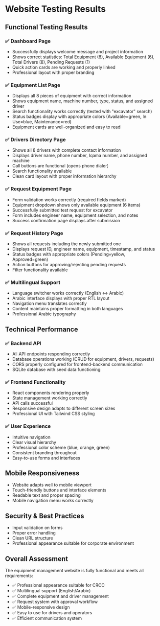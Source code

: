 # Website Testing Results

## Functional Testing Results

### ✅ Dashboard Page
- Successfully displays welcome message and project information
- Shows correct statistics: Total Equipment (8), Available Equipment (6), Total Drivers (8), Pending Requests (1)
- Quick action cards are working and properly linked
- Professional layout with proper branding

### ✅ Equipment List Page
- Displays all 8 pieces of equipment with correct information
- Shows equipment name, machine number, type, status, and assigned driver
- Search functionality works correctly (tested with "excavator" search)
- Status badges display with appropriate colors (Available=green, In Use=blue, Maintenance=red)
- Equipment cards are well-organized and easy to read

### ✅ Drivers Directory Page
- Shows all 8 drivers with complete contact information
- Displays driver name, phone number, Iqama number, and assigned machine
- Call buttons are functional (opens phone dialer)
- Search functionality available
- Clean card layout with proper information hierarchy

### ✅ Request Equipment Page
- Form validation works correctly (required fields marked)
- Equipment dropdown shows only available equipment (6 items)
- Successfully submitted test request for excavator
- Form includes engineer name, equipment selection, and notes
- Success confirmation page displays after submission

### ✅ Request History Page
- Shows all requests including the newly submitted one
- Displays request ID, engineer name, equipment, timestamp, and status
- Status badges with appropriate colors (Pending=yellow, Approved=green)
- Action buttons for approving/rejecting pending requests
- Filter functionality available

### ✅ Multilingual Support
- Language switcher works correctly (English ↔ Arabic)
- Arabic interface displays with proper RTL layout
- Navigation menu translates correctly
- Content maintains proper formatting in both languages
- Professional Arabic typography

## Technical Performance

### ✅ Backend API
- All API endpoints responding correctly
- Database operations working (CRUD for equipment, drivers, requests)
- CORS properly configured for frontend-backend communication
- SQLite database with seed data functioning

### ✅ Frontend Functionality
- React components rendering properly
- State management working correctly
- API calls successful
- Responsive design adapts to different screen sizes
- Professional UI with Tailwind CSS styling

### ✅ User Experience
- Intuitive navigation
- Clear visual hierarchy
- Professional color scheme (blue, orange, green)
- Consistent branding throughout
- Easy-to-use forms and interfaces

## Mobile Responsiveness
- Website adapts well to mobile viewport
- Touch-friendly buttons and interface elements
- Readable text and proper spacing
- Mobile navigation menu works correctly

## Security & Best Practices
- Input validation on forms
- Proper error handling
- Clean URL structure
- Professional appearance suitable for corporate environment

## Overall Assessment
The equipment management website is fully functional and meets all requirements:
- ✅ Professional appearance suitable for CRCC
- ✅ Multilingual support (English/Arabic)
- ✅ Complete equipment and driver management
- ✅ Request system with approval workflow
- ✅ Mobile-responsive design
- ✅ Easy to use for drivers and operators
- ✅ Efficient communication system


